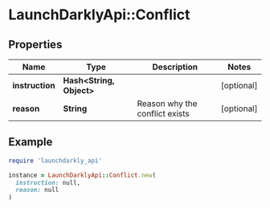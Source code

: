 # LaunchDarklyApi::Conflict

## Properties

| Name | Type | Description | Notes |
| ---- | ---- | ----------- | ----- |
| **instruction** | **Hash&lt;String, Object&gt;** |  | [optional] |
| **reason** | **String** | Reason why the conflict exists | [optional] |

## Example

```ruby
require 'launchdarkly_api'

instance = LaunchDarklyApi::Conflict.new(
  instruction: null,
  reason: null
)
```

